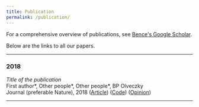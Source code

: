 ```yaml
---
title: Publication
permalink: /publication/
---
```


For a comprehensive overview of publications, see [Bence's Google Scholar](https://scholar.google.com/citations?user=SCaewXUAAAAJ&hl=en).

Below are the links to all our papers.

<hr>

### 2018

_Title of the publication_<br>
First author\*, Other people\*, Other people\*, BP Olveczky<br>
Journal (preferable Nature), 2018 ([Article](http://www.google.com/)) ([Code](http://www.google.com/)) ([Opinion](http://www.google.com/))


<hr>
